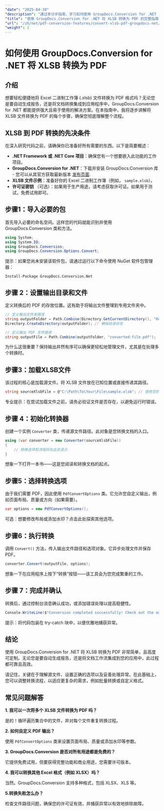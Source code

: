 ```yaml
---
"date": "2025-04-30"
"description": "通过本分步指南，学习如何使用 GroupDocs.Conversion for .NET 将 XLSB 文件转换为 PDF。非常适合需要无缝文件转换的专业人士。"
"title": "使用 GroupDocs.Conversion for .NET 将 XLSB 转换为 PDF 的完整指南"
"url": "/zh/net/pdf-conversion-features/convert-xlsb-pdf-groupdocs-net/"
"weight": 1
---
```


# 如何使用 GroupDocs.Conversion for .NET 将 XLSB 转换为 PDF

## 介绍

想要轻松便捷地将 Excel 二进制工作簿 (.xlsb) 文件转换为 PDF 格式吗？无论您是要自动生成报告，还是将文档转换集成到应用程序中，GroupDocs.Conversion for .NET 都能提供强大且易于使用的解决方案。在本指南中，我将逐步讲解将 XLSB 文件转换为 PDF 的每个步骤，确保您彻底理解整个流程。

## XLSB 到 PDF 转换的先决条件

在深入研究代码之前，请确保你已准备好所有需要的东西。以下是简要概述：

- **.NET Framework 或 .NET Core 项目**：确保您有一个想要嵌入此功能的工作项目。
- **GroupDocs.Conversion for .NET**：下载并安装 GroupDocs.Conversion 库 - 您可以从其官方获取最新版本 [发布页面](https://releases。groupdocs.com/conversion/net/).
- **XLSB 文件示例**：准备好你的 Excel 二进制工作簿（例如， `sample.xlsb`）。
- **许可证密钥** （可选）：如果用于生产用途，请考虑获取许可证。如果用于测试，免费试用即可。

## 步骤1：导入必要的包

首先导入必要的命名空间。这样您的代码就能识别并使用 GroupDocs.Conversion 类和方法。

```csharp
using System;
using System.IO;
using GroupDocs.Conversion;
using GroupDocs.Conversion.Options.Convert;
```

提示：如果您尚未安装该软件包，请通过运行以下命令使用 NuGet 软件包管理器：

```
Install-Package GroupDocs.Conversion.Net
```

## 步骤 2：设置输出目录和文件

定义转换后的 PDF 的存放位置。这有助于将输出文件整理到专用文件夹中。

```csharp
// 定义输出文件夹路径
string outputFolder = Path.Combine(Directory.GetCurrentDirectory(), "Output");
Directory.CreateDirectory(outputFolder); // 确保目录存在

// 定义输出 PDF 文件路径
string outputFile = Path.Combine(outputFolder, "converted-file.pdf");
```

为什么这很重要？保持输出井然有序可以确保更轻松地管理文件，尤其是在处理多个转换时。

## 步骤3：加载XLSB文件

该过程的核心是加载源文件。将 XLSB 文件放在已知位置或直接传递其路径。

```csharp
string sourceXlsbFile = @"C:\Path\To\Your\File\sample.xlsb"; // 使用您的文件路径进行更新
```

专业提示：在尝试加载文件之前，请务必验证文件是否存在，以避免运行时错误。

## 步骤 4：初始化转换器

创建一个实例 `Converter` 类，传递源文件路径。此对象是您转换文档的入口。

```csharp
using (var converter = new Converter(sourceXlsbFile))
{
    // 转换选项和流程将在此处显示
}
```

想象一下打开一本书——这是您阅读和转换文档的起点。

## 步骤5：选择转换选项

由于我们需要 PDF，因此使用 `PdfConvertOptions` 类。它允许您自定义输出，例如页面布局、质量或方向（如果需要）。

```csharp
var options = new PdfConvertOptions();
```

可选：想要修改布局或添加水印？点击此处探索其他选项。

## 步骤6：执行转换

调用 `Convert()` 方法，传入输出文件路径和选项对象。它异步处理文件并保存 PDF。

```csharp
converter.Convert(outputFile, options);
```

想象一下在应用程序上按下“转换”按钮——该工具会为您完成繁重的工作。

## 步骤 7：完成并确认

转换后，通过控制台消息确认成功，或添加错误处理以提高稳健性。

```csharp
Console.WriteLine($"Conversion completed successfully! Check out the output at: {outputFolder}");
```

提示：将代码包装在 try-catch 块中，以便优雅地捕获异常。

## 结论

使用 GroupDocs.Conversion for .NET 将 XLSB 转换为 PDF 非常简单，且高度可定制。无论您是要自动生成报告，还是将文档工作流集成到您的应用中，此过程都可靠且高效。

请记住，关键在于理解源文件、设置正确的选项以及妥善处理异常。在此基础上，您可以调整转换流程，以适应更复杂的需求，例如批量转换或自定义格式。

## 常见问题解答

**1. 我可以一次将多个 XLSB 文件转换为 PDF 吗？**  

是的！循环遍历集合中的文件，并对每个文件重复转换过程。

**2. 如何自定义 PDF 输出？**  

使用 `PdfConvertOptions` 类来设置页面布局、质量或添加水印等参数。

**3. GroupDocs.Conversion 是否对所有用途都是免费的？**  

它提供免费试用，但要获得完整功能和商业用途，您需要许可版本。

**4. 我可以转换其他 Excel 格式（例如 XLSX）吗？**  

当然。GroupDocs.Conversion 支持多种格式，包括 XLSX、XLS 等。

**5.转换失败怎么办？**  

检查文件路径问题，确保您的许可证有效，并捕获异常以有效地排除故障。